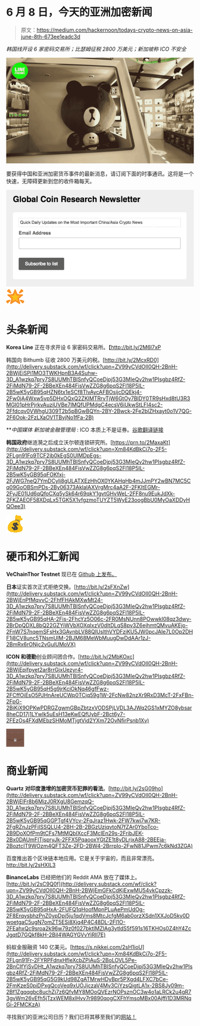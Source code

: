 # 6 月 8 日，今天的亚洲加密新闻

> 原文：<https://medium.com/hackernoon/todays-crypto-news-on-asia-june-8th-673ee1eadc3d>

*韩国线开设 6 家密码交易所；比瑟姆征税 2800 万美元；新加坡称 ICO 不安全*

![](img/b35b5573b61f1c8704c9f0eef2d8ddc5.png)

要获得中国和亚洲加密货币事件的最新消息，请订阅下面的时事通讯。这将是一个快速，无障碍更新到您的收件箱每天。

[![](img/b0e28ef602776503926360304f6bf60b.png)](https://globalcoinresearch.us17.list-manage.com/subscribe?u=859b0d423a7f7baa4cdb46f26&id=3419cb7d6e)![](img/64c3888d547426a4a7451b70329b729c.png)

# 头条新闻

**Korea Line** 正在寻求开设 6 家密码交易所。【http://bit.ly/2M6l7xP 

韩国向 Bithumb 征收 2800 万美元的税。[http://bit.ly/2McxRD0](http://delivery.substack.com/wf/click?upn=ZV99yCVdOII0QH-2BnH-2BWjEiSPi1MO3TWKHpnB3A4Suhw-3D_A1wzkq7pry7S8UUMhTBISnfyQCoeDjpj53G3MIeQv2hw1PIsgbz4RfZ-2FiMdN79-2F-2BBeXEn484FisVwZZG8g6pqS2Fl18P5IL-2B5wK5yGB95qHZN6tx1eSCf8TlvAycAFBOsijcDQEkj4-2Fw0jA4Wxw5vp5DHxOQxQ2ZKlMTRrvTjW6GtOy7BlDY0TR9sHxd8tU3R3MGI01pHrPjrkvAuziUVBe7IMQfUPMdgC4ecsV6iUkwStLFI4sc2-2Ffdcqv0VWhgU309T2b5pBGwBQYn-2BY-2Bwck-2Fe2blZHxayt0o1V7QG-2F6Ook-2FzLXaOV1TBvjNo1fFa-2B)

****中国媒体* *新加坡金融管理局** : ICO 本质上不是证券。[谷歌翻译链接](http://delivery.substack.com/wf/click?upn=ZV99yCVdOII0QH-2BnH-2BWjEq-2FPt8X74wPWhiC13K41nF0-3D_A1wzkq7pry7S8UUMhTBISnfyQCoeDjpj53G3MIeQv2hw1PIsgbz4RfZ-2FiMdN79-2F-2BBeXEn484FisVwZZG8g6pqS2Fl18P5IL-2B5wK5yGB95qGlVmIV5BIvW7o7JBMbJ24KLIfokhW-2BFmeHrfypqp-2Fp8ormkTfvx4g1-2F8NUXebG2v5pjHd9G7QA1RVrQE0MzG15Hu2B1ozSBl2AWMkURj7u98k9ZKgS0mcoQuYI-2Ff3ehzCHJRQ7XkmJnBd7YRl0LT4cRQ6raUV-2BjZzIwmObrhtdY000JbCAEWjCPyWx9c8dxQiI9fU2b3U3J46GnYNqrO8n)

**韩国政府**继涟漪之后成立沃尔顿连锁研究所。[https://prn.to/2MaxaKt](http://delivery.substack.com/wf/click?upn=Xm84KdBkCi7o-2F5-2FLgn91Fo9TCF2jb0kEgS0UlMDpEgs-3D_A1wzkq7pry7S8UUMhTBISnfyQCoeDjpj53G3MIeQv2hw1PIsgbz4RfZ-2FiMdN79-2F-2BBeXEn484FisVwZZG8g6pqS2Fl18P5IL-2B5wK5yGB95qFOKfxj-2FJWG7neQ7YmDCyIj8gULATXEzHhOX0YKAHqHb4mJJmPY2wBN7MC5Cq09GoOBSmPDs-2By06373AklalAXVrgMrc4aA2F-2FKItEGMr-2FyJE01Ud6qQfoCXq5ySk64r69qkY1gvtGHvWeL-2FF8nu9EukJdXk-2FKZAEOF58XDqLx5TGK5X1vfgzmoTUYZT5WyE23oogBbU0MyOaXDDyHQOee3)

![](img/a4510b20a0d3bda7b51dfb3c0c3d772c.png)

# 硬币和外汇新闻

**VeChainThor Testnet** 现已在 [Github 上发布。](http://delivery.substack.com/wf/click?upn=ZV99yCVdOII0QH-2BnH-2BWjEmu6osnOqpZtJNLqbRCSnl8-3D_A1wzkq7pry7S8UUMhTBISnfyQCoeDjpj53G3MIeQv2hw1PIsgbz4RfZ-2FiMdN79-2F-2BBeXEn484FisVwZZG8g6pqS2Fl18P5IL-2B5wK5yGB95qGLgQVOqEOQZ5PTKZHAQrgJATQkBtHtZ2He0zpzzfB-2F2Ga5SB1O-2F4W1LcQkzfvA3WXxtkxnOPlqQ27EtAzhd511sGHkNIAlaJmXcwb2JTN5MJRxlWQjI3JbQ083WnSqRGhf1YZKlykI8Ql2-2BGNOGf5J2X7Mf8xETRJ2ottFpBdKhbkOZcaRIqiAxyQJ9hQTi-2FzeIX-2F250UFc8XYwkI1fVQW)

**日本**证实首次正式拒绝交换。[http://bit.ly/2sFXnZw](http://delivery.substack.com/wf/click?upn=ZV99yCVdOII0QH-2BnH-2BWjEnPfMqvvC-2FhfFHAkMXwMt24-3D_A1wzkq7pry7S8UUMhTBISnfyQCoeDjpj53G3MIeQv2hw1PIsgbz4RfZ-2FiMdN79-2F-2BBeXEn484FisVwZZG8g6pqS2Fl18P5IL-2B5wK5yGB95qHA-2Fis-2FhcYz5O06c-2FR0MsNUnn8POwwkl08qz3dwy-2BrDpQDXL8bQ22GZYiWVbXOXqIxzV0dItDLqS8pv3Z6ejhmtQMvuAKEjo-2FnW7S7nqemSFsHx3GAvnbLV88QIUslthVYDFziKU5JW0pcJAIe7L0Op2DHF1j8CV8unc5TNsmUIM-2BJM68MeWbMuugDwDdAAr1zJ-2BmRx6rONjc2vGulUMoVX)

**ICON 和德勤**创业顾问团合作。[http://bit.ly/2MbKOxc](http://delivery.substack.com/wf/click?upn=ZV99yCVdOII0QH-2BnH-2BWjEpjfpyet2ar8rrGjxUezyr4-3D_A1wzkq7pry7S8UUMhTBISnfyQCoeDjpj53G3MIeQv2hw1PIsgbz4RfZ-2FiMdN79-2F-2BBeXEn484FisVwZZG8g6pqS2Fl18P5IL-2B5wK5yGB95qH5g9jrKciOkNq46gfFwz-2FCffOiEsO5PJHnAreUCWp0TCjq59g1W-2FcNw82nzXr9RxD3McT-2FxFBn-2FpG-2BiKjX9OPKwPDRGZgwmGBpZbtzxVODSPjLVDL3AJWq2GS1xMYZO8ybsar8heCD17j1LYwIk5uEsH13eKwEQfUybF-2Bct6y7-2FEzOs4FXdMEbzSHMoMTjgtVid2YXm72OvNfirPsnb1Xv)

![](img/8fc98a6c71d2e70b66e9ca041ca47fa3.png)

# 商业新闻

**Quartz 对印度激增的加密货币犯罪的看法**。[http://bit.ly/2sG09ho](http://delivery.substack.com/wf/click?upn=ZV99yCVdOII0QH-2BnH-2BWjElFr8b6MizJ0RXgU8GemzqQ-3D_A1wzkq7pry7S8UUMhTBISnfyQCoeDjpj53G3MIeQv2hw1PIsgbz4RfZ-2FiMdN79-2F-2BBeXEn484FisVwZZG8g6pqS2Fl18P5IL-2B5wK5yGB95qGGPTgf4VYcv-2FqJraz1Hwk-2FW7kwi7w7KR-2FgRZnJzPFiISSQLU4-2BH-2B-2BGzUzjqvtoN7fZAr0YboTco-2B9DoXOfPm9tCFs7MtMQbIXccF3McIEn29s-2FribJEK-2Bx0DAUmFITjspryJk-2FFX5PqaooxYGtZE1t8yDLrjxA88-2BEEja-2BoztcIT9WOzm4QFT3Ze-2FD-2BW4-2BrrpIo-2FwN81JPwm7c6kNd3ZGA)

百度推出首个区块链本地应用。它是关于宇宙的，而且非常漂亮。http://bit.ly/2sHXIL3

**BinanceLabs** 已经把他们的 Reddit AMA 放在了媒体上。[http://bit.ly/2sC9Q0f](http://delivery.substack.com/wf/click?upn=ZV99yCVdOII0QH-2BnH-2BWjEmGFkCdKjExwMU54vkCpzzk-3D_A1wzkq7pry7S8UUMhTBISnfyQCoeDjpj53G3MIeQv2hw1PIsgbz4RfZ-2FiMdN79-2F-2BBeXEn484FisVwZZG8g6pqS2Fl18P5IL-2B5wK5yGB95qHxA-2FUFQ1qHoofMpnPLuAePmUdOg-2F8ErqysbhzPnZ0ypDpj5ju1qdVms8MtcJcfgM6ab0orzXSdn1XXJoD5ky0DwoetgaC5ugN7omZT5ESi8Xjq4P4C48DL-2FI1O-2FEahxQc9sroa2k96w79z0f027bktIMZlAg3ytldS5f591s16TKHOs0Z4hY4ZcJgqtD7GQkf8kH-2BiI4WAGYGVvYiRIl7E)

蚂蚁金服融资 140 亿美元。[https://s.nikkei.com/2sH1ioU](http://delivery.substack.com/wf/click?upn=Xm84KdBkCi7o-2F5-2FLgn91Fr-2FYRPFdnxHfIeXcbZPiAuS-2BoLOVL5Pe-2BnCIfYjSvDHt_A1wzkq7pry7S8UUMhTBISnfyQCoeDjpj53G3MIeQv2hw1PIsgbz4RfZ-2FiMdN79-2F-2BBeXEn484FisVwZZG8g6pqS2Fl18P5IL-2B5wK5yGB95qG5G9kUd98ZgATMrwHDyBpr5PXgd4LFXC7bCe-2FmKzeS0piDPxgQcoVeq9xUOJjczaV4Mv3CiYzsQigtLA1x-2BS8Jy09m-2Bf1Zgqqgbc8uchZj7z6QfvMY8MOoQVEzrNOPsznOC3w4o1aLRCk2u4gR73gvWm26vEfh5jTzxWEM8xlHvv7r9890qogCXFhYmsoMBx00Ajffi1D3MRNqGi-2FMCKzA)

寻找我们的亚洲公司日历？我们已将其移至我们的[网站！](http://delivery.substack.com/wf/click?upn=Qqd8G5qz4XK-2FAOJzQZDLrB3TLlYTGB-2FS1XoFMa8VeWds9x311XH0vN2IocdKQLfX_A1wzkq7pry7S8UUMhTBISnfyQCoeDjpj53G3MIeQv2hw1PIsgbz4RfZ-2FiMdN79-2F-2BBeXEn484FisVwZZG8g6pqS2Fl18P5IL-2B5wK5yGB95qE66oLA-2BrkijwEc7-2FqPj-2FomUZ6e31AVWaR4feXh1-2BjdK5dfvZVmGHp8gZwQWljb96ZIdwiIfJzdkqzv0TC0-2BnTwtxgiDCES9dimlMT8Jx-2BOSzcQheky5gaxxGKlTdq5KuASE3L8VgDgRg4BAt47GJRB8d2X-2FZq0eYbx4mZsLpTA4hK3WpusTQwhWysJYLR6Oq3bn7i7JaB-2BJ4UP0DowNlns)